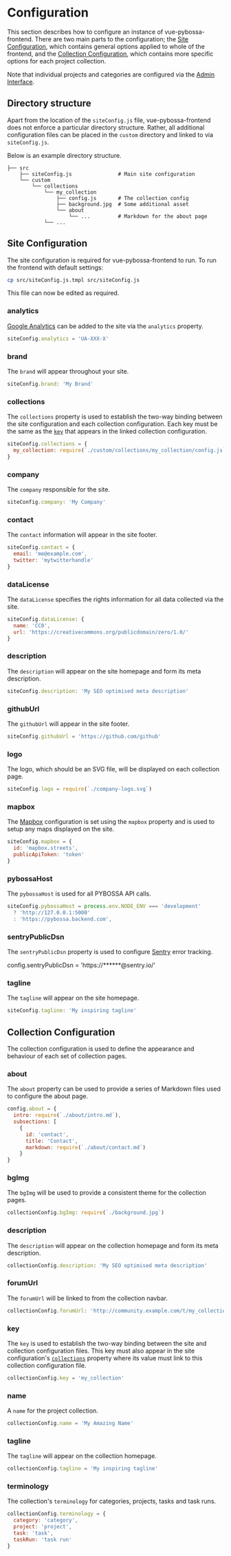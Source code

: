# Configuration

This section describes how to configure an instance of vue-pybossa-frontend.
There are two main parts to the configuration; the
[Site Configuration](configuration.md#site-configuration), which
contains general options applied to whole of the frontend,
and the [Collection Configuration](configuration.md#collection-configuration),
which contains more specific options for each project collection.

Note that individual projects and categories are configured via the
[Admin Interface](admin.md).

## Directory structure

Apart from the location of the `siteConfig.js` file, vue-pybossa-frontend
does not enforce a particular directory structure. Rather, all additional
configuration files can be placed in the `custom` directory and linked to via
`siteConfig.js`.

Below is an example directory structure.

```
├── src
    ├── siteConfig.js               # Main site configuration
    └── custom
        └── collections
            └── my_collection
                ├── config.js       # The collection config
                ├── background.jpg  # Some additional asset
                └── about
                    └── ...         # Markdown for the about page
            └── ...
```

## Site Configuration

The site configuration is required for vue-pybossa-frontend to run. To run the
frontend with default settings:

```bash
cp src/siteConfig.js.tmpl src/siteConfig.js
```

This file can now be edited as required.

### analytics

[Google Analytics](https://analytics.google.com) can be added to the site via
the `analytics` property.

```js
siteConfig.analytics = 'UA-XXX-X'
```

### brand

The `brand` will appear throughout your site.

```js
siteConfig.brand: 'My Brand'
```

### collections

The `collections` property is used to establish the two-way binding between
the site configuration and each collection configuration. Each key must be the
same as the [`key`](configuration.md#key) that appears in the linked collection
configuration.

```js
siteConfig.collections = {
  my_collection: require(`./custom/collections/my_collection/config.js`)
}
```

### company

The `company` responsible for the site.

```js
siteConfig.company: 'My Company'
```

### contact

The `contact` information will appear in the site footer.

```js
siteConfig.contact = {
  email: 'me@example.com',
  twitter: 'mytwitterhandle'
}
```

### dataLicense

The `dataLicense` specifies the rights information for all data collected via
the site.

```js
siteConfig.dataLicense: {
  name: 'CC0',
  url: 'https://creativecommons.org/publicdomain/zero/1.0/'
}
```

### description

The `description` will appear on the site homepage and form its meta
description.

```js
siteConfig.description: 'My SEO optimised meta description'
```

### githubUrl

The `githubUrl` will appear in the site footer.

```js
siteConfig.githubUrl = 'https://github.com/github'
```

### logo

The logo, which should be an SVG file, will be displayed on each collection
page.

```js
siteConfig.logo = require(`./company-logo.svg`)
```

### mapbox

The [Mapbox](https://www.mapbox.com/) configuration is set using the `mapbox`
property and is used to setup any maps displayed on the site.

```js
siteConfig.mapbox = {
  id: 'mapbox.streets',
  publicApiToken: 'token'
}
```

### pybossaHost

The `pybossaHost` is used for all PYBOSSA API calls.

```js
siteConfig.pybossaHost = process.env.NODE_ENV === 'development'
  ? 'http://127.0.0.1:5000'
  : 'https://pybossa.backend.com',
```

### sentryPublicDsn

The `sentryPublicDsn` property is used to configure
[Sentry](https://sentry.io/) error tracking.

config.sentryPublicDsn = 'https://******@sentry.io/<project>'

### tagline

The `tagline` will appear on the site homepage.

```js
siteConfig.tagline: 'My inspiring tagline'
```

## Collection Configuration

The collection configuration is used to define the appearance and behaviour of
each set of collection pages.

### about

The `about` property can be used to provide a series of Markdown files used
to configure the about page.

```js
config.about = {
  intro: require(`./about/intro.md`),
  subsections: [
    {
      id: 'contact',
      title: 'Contact',
      markdown: require(`./about/contact.md`)
    }
}
```

### bgImg

The `bgImg` will be used to provide a consistent theme for the collection pages.

```js
collectionConfig.bgImg: require(`./background.jpg`)
```

### description

The `description` will appear on the collection homepage and form its meta description.

```js
collectionConfig.description: 'My SEO optimised meta description'
```

### forumUrl

The `forumUrl` will be linked to from the collection navbar.

```js
collectionConfig.forumUrl: 'http://community.example.com/t/my_collection'
```

### key

The `key` is used to establish the two-way binding between the site and collection
configuration files. This key must also appear in the site configuration's
[`collections`](configuration.md#collections) property where its value must link
to this collection configuration file.

```js
collectionConfig.key = 'my_collection'
```

### name

A `name` for the project collection.

```js
collectionConfig.name = 'My Amazing Name'
```

### tagline

The `tagline` will appear on the collection homepage.

```js
collectionConfig.tagline = 'My inspiring tagline'
```

### terminology

The collection's `terminology` for categories, projects, tasks and task runs.

```js
collectionConfig.terminology = {
  category: 'category',
  project: 'project',
  task: 'task',
  taskRun: 'task run'
}
```
